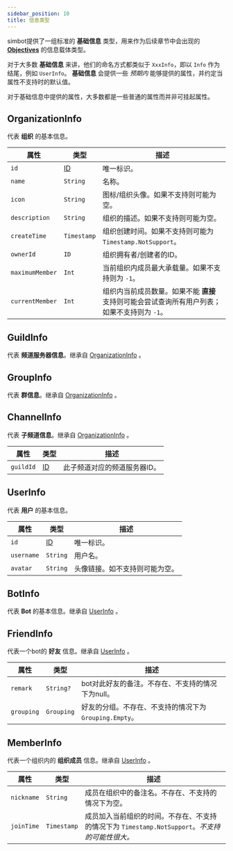 ```yaml
---
sidebar_position: 10
title: 信息类型
---
```


simbot提供了一组标准的 **基础信息** 类型，用来作为后续章节中会出现的 [**Objectives**](Objectives.md) 的信息载体类型。

对于大多数 **基础信息** 来讲，他们的命名方式都类似于 `XxxInfo`，即以 `Info` 作为结尾，例如 `UserInfo`。
**基础信息** 会提供一些 _预期内_ 能够提供的属性，并约定当属性不支持时的默认值。

对于基础信息中提供的属性，大多数都是一些普通的属性而并非可挂起属性。

## OrganizationInfo
代表 **组织** 的基本信息。

| 属性              | 类型          | 描述                                                   |
|-----------------|-------------|------------------------------------------------------|
| `id`            | [ID](../ID) | 唯一标识。                                                |
| `name`          | `String`    | 名称。                                                  |
| `icon`          | `String`    | 图标/组织头像。如果不支持则可能为空。                                  |
| `description`   | `String`    | 组织的描述。如果不支持则可能为空。                                    |
| `createTime`    | `Timestamp` | 组织创建时间。如果不支持则可能为 `Timestamp.NotSupport`。             |
| `ownerId`       | `ID`        | 组织拥有者/创建者的ID。                                        |
| `maximumMember` | `Int`       | 当前组织内成员最大承载量。如果不支持则为 `-1`。                           |
| `currentMember` | `Int`       | 组织内当前成员数量。如果不能 **直接** 支持则可能会尝试查询所有用户列表；如果不支持则为 `-1`。 |

## GuildInfo

代表 **频道服务器信息**。继承自 [OrganizationInfo](#organizationinfo) 。

## GroupInfo

代表 **群信息**。继承自 [OrganizationInfo](#organizationinfo) 。

## ChannelInfo

代表 **子频道信息**。继承自 [OrganizationInfo](#organizationinfo) 。

| 属性        | 类型          | 描述              |
|-----------|-------------|-----------------|
| `guildId` | [ID](../ID) | 此子频道对应的频道服务器ID。 |


## UserInfo

代表 **用户** 的基本信息。

| 属性         | 类型          | 描述              |
|------------|-------------|-----------------|
| `id`       | [ID](../ID) | 唯一标识。           |
| `username` | `String`    | 用户名。            |
| `avatar`   | `String`    | 头像链接。如不支持则可能为空。 |


## BotInfo

代表 **Bot** 的基本信息。继承自 [UserInfo](#userinfo) 。

## FriendInfo

代表一个bot的 **好友** 信息。继承自 [UserInfo](#userinfo) 。

| 属性         | 类型         | 描述                                   |
|------------|------------|--------------------------------------|
| `remark`   | `String?`  | bot对此好友的备注。不存在、不支持的情况下为null。         |
| `grouping` | `Grouping` | 好友的分组。不存在、不支持的情况下为 `Grouping.Empty`。 |

## MemberInfo

代表一个组织内的 **组织成员** 信息。继承自 [UserInfo](#userinfo) 。

| 属性         | 类型          | 描述                                                           |
|------------|-------------|--------------------------------------------------------------|
| `nickname` | `String`    | 成员在组织中的备注名。不存在、不支持的情况下为空。                                    |
| `joinTime` | `Timestamp` | 成员加入当前组织的时间。不存在、不支持的情况下为 `Timestamp.NotSupport`。_不支持的可能性很大。_ |



